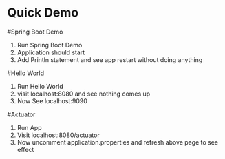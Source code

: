 # Quick Demo

#Spring Boot Demo
1. Run Spring Boot Demo
2. Application should start
3. Add Println statement and see app restart without doing anything

#Hello World
1. Run Hello World
2. visit localhost:8080 and see nothing comes up
3. Now See localhost:9090

#Actuator
1. Run App
2. Visit localhost:8080/actuator
3. Now uncomment application.properties and refresh above page to see effect
   
